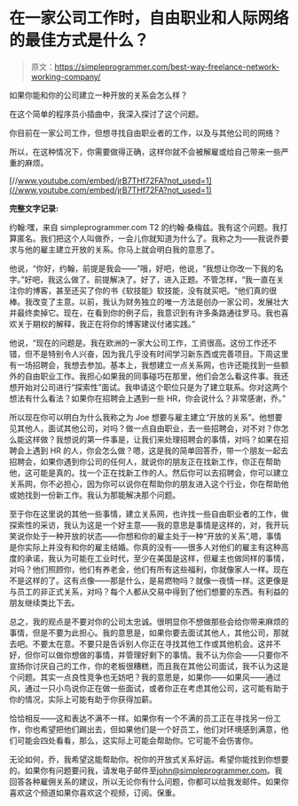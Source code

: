 # 在一家公司工作时，自由职业和人际网络的最佳方式是什么？

> 原文：<https://simpleprogrammer.com/best-way-freelance-network-working-company/>

如果你能和你的公司建立一种开放的关系会怎么样？

在这个简单的程序员小插曲中，我深入探讨了这个问题。

你目前在一家公司工作，但想寻找自由职业者的工作，以及与其他公司的网络？

所以，在这种情况下，你需要做得正确，这样你就不会被解雇或给自己带来一些严重的麻烦。

[//www.youtube.com/embed/jrB7THf72FA?not_used=1](//www.youtube.com/embed/jrB7THf72FA?not_used=1)

**完整文字记录:**

约翰:嘿，来自 simpleprogrammer.com T2 的约翰·桑梅兹。我有这个问题。我打算匿名。我们把这个人叫做乔，一会儿你就知道为什么了。我称之为——我说乔要求与他的雇主建立开放的关系。你马上就会明白我的意思了。

他说，“你好，约翰，前提是我会——”哦，好吧，他说，“我想让你改一下我的名字。”好吧，我这么做了。前提解决了。好了，进入正题。不管怎样，“我一直在关注你的博客，甚至还买了你的书《软技能》软技能，没有就买吧。“他们真的很棒。我改变了主意。以前，我认为财务独立的唯一方法是创办一家公司，发展壮大并最终卖掉它。现在，在看到你的例子后，我意识到有许多条路通往罗马。我也喜欢关于期权的解释，我正在将你的博客建议付诸实践。”

他说，“现在的问题是。我在欧洲的一家大公司工作，工资很高。这份工作还不错，但不是特别令人兴奋，因为我几乎没有时间学习新东西或完善项目。下周这里有一场招聘会，我想去参加。基本上，我想建立一点关系网，也许还能找到一些额外的自由职业工作。我担心如果我的同事碰巧在那里，他们会怎么看这件事。我还想开始对公司进行“探索性”面试。我申请这个职位只是为了建立联系。你对这两个想法有什么看法？如果你在招聘会上遇到一些 HR，你会说什么？非常感谢，乔。”

所以现在你可以明白为什么我称之为 Joe 想要与雇主建立“开放的关系”。他想要见其他人，面试其他公司，对吗？做一点自由职业，去一些招聘会，对不对？你怎么能这样做？我想说的第一件事是，让我们来处理招聘会的事情，对吗？如果在招聘会上遇到 HR 的人，你会怎么做？嗯，这是我的简单回答乔，带一个朋友一起去招聘会，如果你遇到你公司的任何人，就说你的朋友正在找新工作，你正在帮助他，这可能是真的。找一个正在找新工作的人。然后你可以去招聘会，你可以建立关系网，你不必担心，因为你可以说你在帮助你的朋友进入这个行业，你在帮助他或她找到一份新工作。我认为那能解决那个问题。

至于你在这里说的其他一些事情，建立关系网，也许找一些自由职业者的工作，做探索性的采访，我认为这是一个好主意——我的意思是事情是这样的，对，我开玩笑说你处于一种开放的状态——你想和你的雇主处于一种“开放的关系”,嗯，事情是你实际上并没有和你的雇主结婚。你真的没有——很多人对他们的雇主有这种高度的承诺，我认为可能在工业时代，至少在美国是这样，但雇主也做同样的事情，对吗？他们照顾你，他们有养老金，他们有所有这些福利，你就像家人一样。现在不是这样的了。这有点像——那是什么，是易燃物吗？就像一夜情一样。这更像是与员工的非正式关系，对吗？每个人都从交易中得到了他们想要的东西。有利益的朋友继续类比下去。

总之，我的观点是不要对你的公司太忠诚。很明显你不想做那些会给你带来麻烦的事情，但是不要为此担心。我的意思是，如果你要去面试其他人，其他公司，那就去吧。不要太在意。不要只是告诉别人你正在寻找其他工作或其他机会。这并不好，但你可以做你想做的事情，并管理好剩下的事情。我不认为你会——只要你不宣扬你讨厌自己的工作，你的老板很糟糕，而且我在其他公司面试，我不认为这是个问题。其实一点良性竞争也无妨吧？我的意思是，如果你——如果风——通过风，通过一只小鸟说你正在做一些面试，或者你正在考虑其他公司，这可能有助于你的情况，实际上可能有助于你获得加薪。

恰恰相反——这和表达不满不一样。如果你有一个不满的员工正在寻找另一份工作，你也希望把他们踢出去，但如果他们是一个好员工，他们对环境感到满意，他们可能会四处看看，那么，这实际上可能会帮助你。它可能不会伤害你。

无论如何，乔，我希望这能帮助你。祝你的开放式关系好运。希望你能找到你想要的。如果你有问题要问我，请发电子邮件至[john@simpleprogrammer.com](mailto:john@simpleprogrammer.com)。我回答各种雇佣关系的建议，所以无论你有什么问题，你都可以给我发邮件。如果你喜欢这个频道如果你喜欢这个视频，订阅。保重。